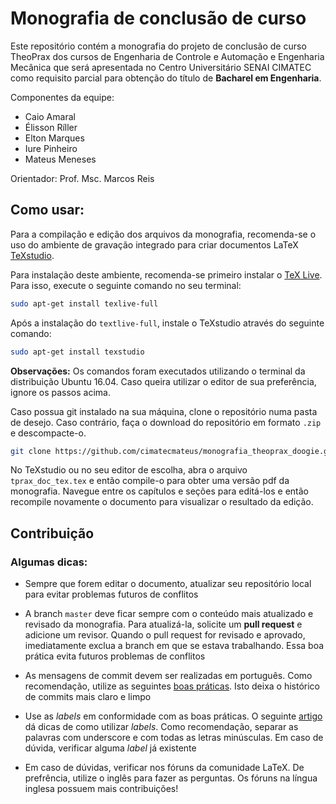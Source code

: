 # Monografia de conclusão de curso

Este repositório contém a monografia do projeto de conclusão de curso TheoPrax dos cursos de Engenharia de Controle e Automação e Engenharia Mecânica que será apresentada no Centro Universitário SENAI CIMATEC como requisito parcial para obtenção do título de **Bacharel em Engenharia**.

Componentes da equipe:
- Caio Amaral
- Élisson Ríller
- Elton Marques
- Iure Pinheiro
- Mateus Meneses

Orientador: Prof. Msc. Marcos Reis

## Como usar:
Para a compilação e edição dos arquivos da monografia, recomenda-se o uso do ambiente de gravação integrado para criar documentos LaTeX [TeXstudio](https://www.texstudio.org/). 

Para instalação deste ambiente, recomenda-se primeiro instalar o [TeX Live](https://www.tug.org/texlive/). Para isso, execute o seguinte comando no seu terminal:

```sh
sudo apt-get install texlive-full
```

Após a instalação do `textlive-full`, instale o TeXstudio através do seguinte comando:

```sh
sudo apt-get install texstudio
```
**Observações:** Os comandos foram executados utilizando o terminal da distribuição Ubuntu 16.04. Caso queira utilizar o editor de sua preferência, ignore os passos acima.

Caso possua git instalado na sua máquina, clone o repositório numa pasta de desejo. Caso contrário, faça o download do repositório em formato `.zip` e descompacte-o.

```sh
git clone https://github.com/cimatecmateus/monografia_theoprax_doogie.git
```

No TeXstudio ou no seu editor de escolha, abra o arquivo `tprax_doc_tex.tex` e então compile-o para obter uma versão pdf da monografia. Navegue entre os capítulos e seções para editá-los e então recompile novamente o documento para visualizar o resultado da edição.

## Contribuição
### Algumas dicas:
- Sempre que forem editar o documento, atualizar seu repositório local para evitar problemas futuros de conflitos

- A branch `master` deve ficar sempre com o conteúdo mais atualizado e revisado da monografia. Para atualizá-la, solicite um **pull request** e adicione um revisor. Quando o pull request for revisado e aprovado, imediatamente exclua a branch em que se estava trabalhando. Essa boa prática evita futuros problemas de conflitos

- As mensagens de commit devem ser realizadas em português. Como recomendação, utilize as seguintes [boas práticas](https://chris.beams.io/posts/git-commit/). Isto deixa o histórico de commits mais claro e limpo

- Use as *labels* em conformidade com as boas práticas. O seguinte [artigo](https://en.wikibooks.org/wiki/LaTeX/Labels_and_Cross-referencing) dá dicas de como utilizar *labels*. Como recomendação, separar as palavras com underscore e com todas as letras minúsculas. Em caso de dúvida, verificar alguma *label* já existente

- Em caso de dúvidas, verificar nos fóruns da comunidade LaTeX. De prefrência, utilize o inglês para fazer as perguntas. Os fóruns na língua inglesa possuem mais contribuições!